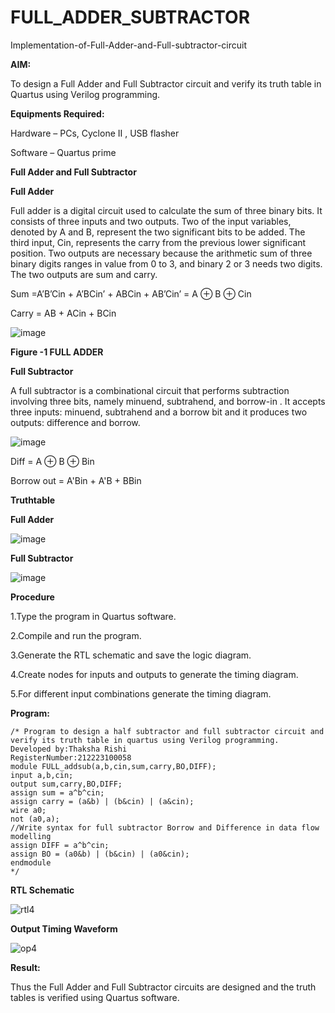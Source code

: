# FULL_ADDER_SUBTRACTOR

Implementation-of-Full-Adder-and-Full-subtractor-circuit

**AIM:**

To design a Full Adder and Full Subtractor circuit and verify its truth table in Quartus using Verilog programming.

**Equipments Required:**

Hardware – PCs, Cyclone II , USB flasher

Software – Quartus prime

**Full Adder and Full Subtractor**

**Full Adder**

Full adder is a digital circuit used to calculate the sum of three binary bits. It consists of three inputs and two outputs. Two of the input variables, denoted by A and B, represent the two significant bits to be added. The third input, Cin, represents the carry from the previous lower significant position. Two outputs are necessary because the arithmetic sum of three binary digits ranges in value from 0 to 3, and binary 2 or 3 needs two digits. The two outputs are sum and carry.

Sum =A’B’Cin + A’BCin’ + ABCin + AB’Cin’ = A ⊕ B ⊕ Cin 

Carry = AB + ACin + BCin

![image](https://github.com/naavaneetha/FULL_ADDER_SUBTRACTOR/assets/154305477/0f30ba51-5ffb-4198-845f-18e054f675e7)

**Figure -1 FULL ADDER**

**Full Subtractor**

A full subtractor is a combinational circuit that performs subtraction involving three bits, namely minuend, subtrahend, and borrow-in . It accepts three inputs: minuend, subtrahend and a borrow bit and it produces two outputs: difference and borrow.

![image](https://github.com/naavaneetha/FULL_ADDER_SUBTRACTOR/assets/154305477/02b24f51-ab51-4304-9ad6-7b81ffc1ead5)

Diff = A ⊕ B ⊕ Bin 

Borrow out = A'Bin + A'B + BBin

**Truthtable**

**Full Adder**

![image](https://github.com/ThakshaRishi/FULL_ADDER_SUBTRACTOR/assets/144870423/4a28c599-0657-4d4f-a104-bf6434200c9f)

**Full Subtractor**

![image](https://github.com/ThakshaRishi/FULL_ADDER_SUBTRACTOR/assets/144870423/edc20060-a3b8-4b73-855d-f58018c1519c)

**Procedure**

1.Type the program in Quartus software.

2.Compile and run the program.

3.Generate the RTL schematic and save the logic diagram.

4.Create nodes for inputs and outputs to generate the timing diagram.

5.For different input combinations generate the timing diagram.

**Program:**
```
/* Program to design a half subtractor and full subtractor circuit and verify its truth table in quartus using Verilog programming.
Developed by:Thaksha Rishi
RegisterNumber:212223100058
module FULL_addsub(a,b,cin,sum,carry,BO,DIFF);
input a,b,cin;
output sum,carry,BO,DIFF;
assign sum = a^b^cin;
assign carry = (a&b) | (b&cin) | (a&cin);
wire a0;
not (a0,a);
//Write syntax for full subtractor Borrow and Difference in data flow modelling
assign DIFF = a^b^cin;
assign BO = (a0&b) | (b&cin) | (a0&cin);
endmodule
*/
```
**RTL Schematic**

![rtl4](https://github.com/ThakshaRishi/FULL_ADDER_SUBTRACTOR/assets/144870423/ceada9e0-eb56-42df-9658-4e34bd293652)

**Output Timing Waveform**

![op4](https://github.com/ThakshaRishi/FULL_ADDER_SUBTRACTOR/assets/144870423/5063811f-88a4-4cac-8b63-a2b6671ccb3d)

**Result:**

Thus the Full Adder and Full Subtractor circuits are designed and the truth tables is verified using Quartus software.



